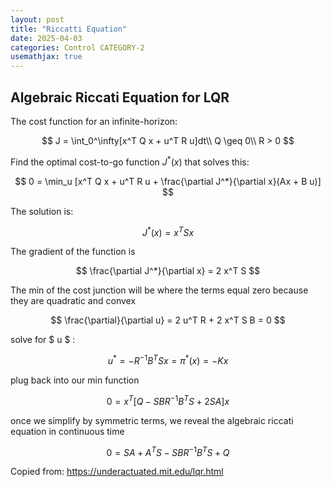 ```yaml
---
layout: post
title: "Riccatti Equation"
date: 2025-04-03
categories: Control CATEGORY-2
usemathjax: true
---
```

## Algebraic Riccati Equation for LQR

The cost function for an infinite-horizon:

$$ J = \int_0^\infty[x^T Q x + u^T R u]dt\\
Q \geq 0\\
R > 0
$$

Find the optimal cost-to-go function $J^*(x)$ that solves this:

$$
0 = \min_u [x^T Q x + u^T R u + \frac{\partial J^*}{\partial x}(Ax + B u)]
$$

The solution is:

$$
J^*(x) = x^T S x
$$

The gradient of the function is

$$
\frac{\partial J^*}{\partial x} = 2 x^T S
$$

The min of the cost junction will be where the terms equal zero because they are quadratic and convex

$$
\frac{\partial}{\partial u} = 2 u^T R + 2 x^T S B = 0
$$

solve for $ u $ :

$$
u^* = -R^{-1} B^T S x = \pi^*(x) = -K x 
$$

plug back into our min function

$$
0 = x^T [Q - S B R^{-1} B^T S + 2 S A]x
$$

once we simplify by symmetric terms, we reveal the algebraic riccati equation in continuous time

$$
0 = S A + A^T S - S B R^{-1} B^T S + Q
$$

Copied from: https://underactuated.mit.edu/lqr.html